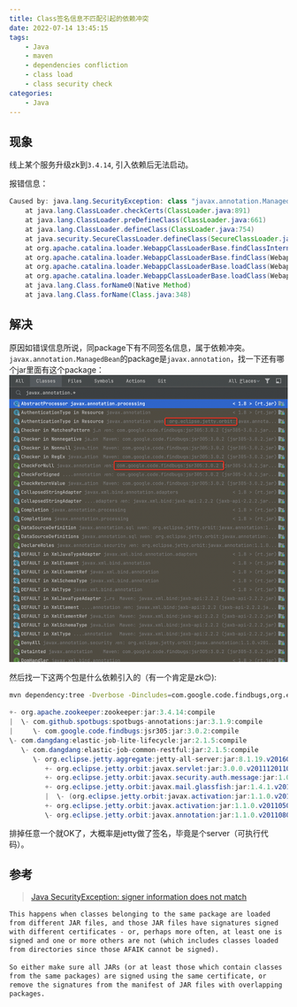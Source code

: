 ```yaml
---
title: Class签名信息不匹配引起的依赖冲突
date: 2022-07-14 13:45:15
tags:
    - Java
    - maven
    - dependencies confliction
    - class load
    - class security check
categories:
    - Java
---
```


## 现象
线上某个服务升级zk到`3.4.14`, 引入依赖后无法启动。

报错信息：
```java
Caused by: java.lang.SecurityException: class "javax.annotation.ManagedBean"'s signer information does not match signer information of other classes in the same package
	at java.lang.ClassLoader.checkCerts(ClassLoader.java:891)
	at java.lang.ClassLoader.preDefineClass(ClassLoader.java:661)
	at java.lang.ClassLoader.defineClass(ClassLoader.java:754)
	at java.security.SecureClassLoader.defineClass(SecureClassLoader.java:142)
	at org.apache.catalina.loader.WebappClassLoaderBase.findClassInternal(WebappClassLoaderBase.java:2408)
	at org.apache.catalina.loader.WebappClassLoaderBase.findClass(WebappClassLoaderBase.java:855)
	at org.apache.catalina.loader.WebappClassLoaderBase.loadClass(WebappClassLoaderBase.java:1327)
	at org.apache.catalina.loader.WebappClassLoaderBase.loadClass(WebappClassLoaderBase.java:1180)
	at java.lang.Class.forName0(Native Method)
	at java.lang.Class.forName(Class.java:348)
```
## 解决
原因如错误信息所说，同package下有不同签名信息，属于依赖冲突。`javax.annotation.ManagedBean`的package是`javax.annotation`，找一下还有哪个jar里面有这个package：
![搜索图](java-security-issue/scrshot0.png)

然后找一下这两个包是什么依赖引入的（有一个肯定是zk😊):
```bash
mvn dependency:tree -Dverbose -Dincludes=com.google.code.findbugs,org.eclipse.jetty.orbit
```

```java
+- org.apache.zookeeper:zookeeper:jar:3.4.14:compile
|  \- com.github.spotbugs:spotbugs-annotations:jar:3.1.9:compile
|     \- com.google.code.findbugs:jsr305:jar:3.0.2:compile
\- com.dangdang:elastic-job-lite-lifecycle:jar:2.1.5:compile
   \- com.dangdang:elastic-job-common-restful:jar:2.1.5:compile
      \- org.eclipse.jetty.aggregate:jetty-all-server:jar:8.1.19.v20160209:compile
         +- org.eclipse.jetty.orbit:javax.servlet:jar:3.0.0.v201112011016:compile
         +- org.eclipse.jetty.orbit:javax.security.auth.message:jar:1.0.0.v201108011116:compile
         +- org.eclipse.jetty.orbit:javax.mail.glassfish:jar:1.4.1.v201005082020:compile
         |  \- (org.eclipse.jetty.orbit:javax.activation:jar:1.1.0.v201105071233:compile - omitted for duplicate)
         +- org.eclipse.jetty.orbit:javax.activation:jar:1.1.0.v201105071233:compile
         \- org.eclipse.jetty.orbit:javax.annotation:jar:1.1.0.v201108011116:compile
```

排掉任意一个就OK了，大概率是jetty做了签名，毕竟是个server（可执行代码）。

## 参考
> [Java SecurityException: signer information does not match](https://stackoverflow.com/questions/2877262/java-securityexception-signer-information-does-not-match)

```text
This happens when classes belonging to the same package are loaded from different JAR files, and those JAR files have signatures signed with different certificates - or, perhaps more often, at least one is signed and one or more others are not (which includes classes loaded from directories since those AFAIK cannot be signed).

So either make sure all JARs (or at least those which contain classes from the same packages) are signed using the same certificate, or remove the signatures from the manifest of JAR files with overlapping packages.
```

